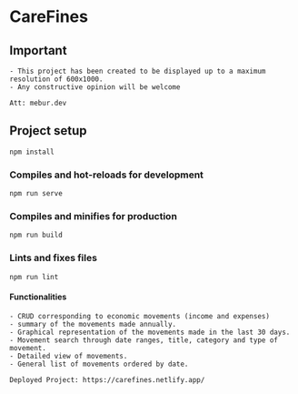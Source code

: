 # CareFines

## Important
```
- This project has been created to be displayed up to a maximum resolution of 600x1000.
- Any constructive opinion will be welcome

Att: mebur.dev
```

## Project setup
```
npm install
```

### Compiles and hot-reloads for development
```
npm run serve
```

### Compiles and minifies for production
```
npm run build
```

### Lints and fixes files
```
npm run lint
```


#### Functionalities
```
- CRUD corresponding to economic movements (income and expenses)
- summary of the movements made annually.
- Graphical representation of the movements made in the last 30 days.
- Movement search through date ranges, title, category and type of movement.
- Detailed view of movements.
- General list of movements ordered by date.

Deployed Project: https://carefines.netlify.app/
```

